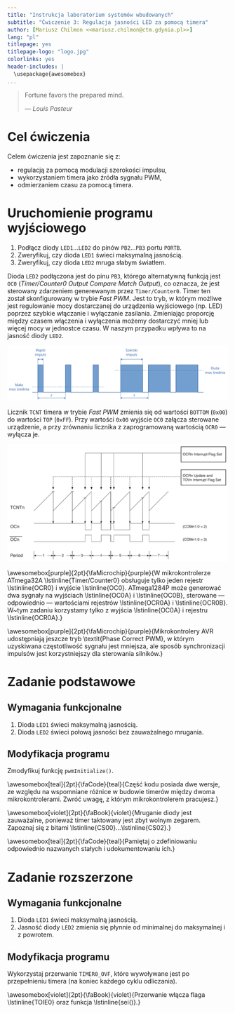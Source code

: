 ```yaml
---
title: "Instrukcja laboratorium systemów wbudowanych"
subtitle: "Ćwiczenie 3: Regulacja jasności LED za pomocą timera"
author: [Mariusz Chilmon <<mariusz.chilmon@ctm.gdynia.pl>>]
lang: "pl"
titlepage: yes
titlepage-logo: "logo.jpg"
colorlinks: yes
header-includes: |
  \usepackage{awesomebox}
...
```


> Fortune favors the prepared mind.
>
> — _Louis Pasteur_

# Cel ćwiczenia

Celem ćwiczenia jest zapoznanie się z:

* regulacją za pomocą modulacji szerokości impulsu,
* wykorzystaniem timera jako źródła sygnału PWM,
* odmierzaniem czasu za pomocą timera.

# Uruchomienie programu wyjściowego

1. Podłącz diody `LED1`…`LED2` do pinów `PB2`…`PB3` portu `PORTB`.
1. Zweryfikuj, czy dioda `LED1` świeci maksymalną jasnością.
1. Zweryfikuj, czy dioda `LED2` mruga słabym światłem.

Dioda `LED2` podłączona jest do pinu `PB3`, którego alternatywną funkcją jest `OC0` (_Timer/Counter0 Output Compare Match Output_), co oznacza, że jest sterowany zdarzeniem generewanym przez `Timer/Counter0`. Timer ten został skonfigurowany w trybie _Fast PWM_. Jest to tryb, w którym możliwe jest regulowanie mocy dostarczanej do urządzenia wyjściowego (np. LED) poprzez szybkie włączanie i&nbsp;wyłączanie zasilania. Zmieniając proporcję między czasem włączenia i wyłączenia możemy dostarczyć mniej lub więcej mocy w jednostce czasu. W naszym przypadku wpływa to na jasność diody `LED2`.

![Regulacja mocy za pomocą modulacji szerokości impulsu](pwm.svg)

Licznik `TCNT` timera w trybie _Fast PWM_ zmienia się od wartości `BOTTOM` (`0x00`) do wartości `TOP` (`0xFF`). Przy wartości `0x00` wyjście `OC0` załącza sterowane urządzenie, a przy zrównaniu licznika z&nbsp;zaprogramowaną wartością `OCR0` — wyłącza je.

![Licznik pracujący w trybie _Fast PWM_](pwm-fast.png)

\awesomebox[purple]{2pt}{\faMicrochip}{purple}{W mikrokontrolerze ATmega32A \lstinline{Timer/Counter0} obsługuje tylko jeden rejestr \lstinline{OCR0} i wyjście \lstinline{OC0}. ATmega1284P może generować dwa sygnały na wyjściach \lstinline{OC0A} i \lstinline{OC0B}, sterowane — odpowiednio — wartościami rejestrów \lstinline{OCR0A} i \lstinline{OCR0B}. W~tym zadaniu korzystamy tylko z wyjścia \lstinline{OC0A} i rejestru \lstinline{OCR0A}.}

\awesomebox[purple]{2pt}{\faMicrochip}{purple}{Mikrokontrolery AVR udostępniają jeszcze tryb \textit{Phase Correct PWM}, w którym uzyskiwana częstotliwość sygnału jest mniejsza, ale sposób synchronizacji impulsów jest korzystniejszy dla sterowania silników.}

# Zadanie podstawowe

## Wymagania funkcjonalne

1. Dioda `LED1` świeci maksymalną jasnością.
1. Dioda `LED2` świeci połową jasności bez zauważalnego mrugania.

## Modyfikacja programu

Zmodyfikuj funkcję `pwmInitialize()`.

\awesomebox[teal]{2pt}{\faCode}{teal}{Część kodu posiada dwe wersje, ze względu na wspomniane różnice w budowie timerów między dwoma mikrokontrolerami. Zwróć uwagę, z którym mikrokontrolerem pracujesz.}

\awesomebox[violet]{2pt}{\faBook}{violet}{Mruganie diody jest zauważalne, ponieważ timer taktowany jest zbyt wolnym zegarem. Zapoznaj się z bitami \lstinline{CS00}…\lstinline{CS02}.}

\awesomebox[teal]{2pt}{\faCode}{teal}{Pamiętaj o zdefiniowaniu odpowiednio nazwanych stałych i udokumentowaniu ich.}

# Zadanie rozszerzone

## Wymagania funkcjonalne

1. Dioda `LED1` świeci maksymalną jasnością.
1. Jasność diody `LED2` zmienia się płynnie od minimalnej do maksymalnej i z powrotem.

## Modyfikacja programu

Wykorzystaj przerwanie `TIMER0_OVF`, które wywoływane jest po przepełnieniu timera (na koniec każdego cyklu odliczania).

\awesomebox[violet]{2pt}{\faBook}{violet}{Przerwanie włącza flaga \lstinline{TOIE0} oraz funkcja \lstinline{sei()}.}
